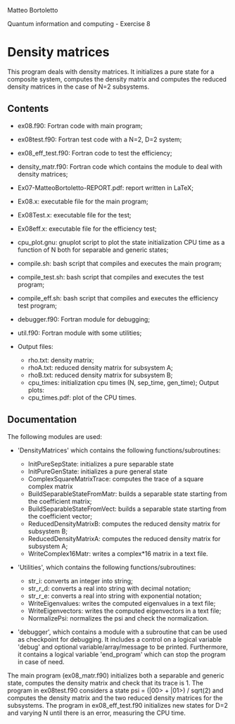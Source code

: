 Matteo Bortoletto

Quantum information and computing - Exercise 8

# Density matrices

This program deals with density matrices. It initializes a pure state for a composite system, computes the density matrix and computes the reduced density matrices in the case of N=2 subsystems.

## Contents
- ex08.f90: Fortran code with main program;
- ex08test.f90: Fortran test code with a N=2, D=2 system;
- ex08_eff_test.f90: Fortran code to test the efficiency;
- density_matr.f90: Fortran code which contains the module to deal with density matrices;
- Ex07-MatteoBortoletto-REPORT.pdf: report written in LaTeX;
- Ex08.x: executable file for the main program;
- Ex08Test.x: executable file for the test;
- Ex08eff.x: executable file for the efficiency test;
- cpu_plot.gnu: gnuplot script to plot the state initialization CPU time as a function of N both for separable and generic states;
- compile.sh: bash script that compiles and executes the main program;
- compile_test.sh: bash script that compiles and executes the test program;
- compile_eff.sh: bash script that compiles and executes the efficiency test program;
- debugger.f90: Fortran module for debugging;
- util.f90: Fortran module with some utilities;

- Output files:
    - rho.txt: density matrix;
    - rhoA.txt: reduced density matrix for subsystem A;
    - rhoB.txt: reduced density matrix for subsystem B;
    - cpu_times: initialization cpu times (N, sep_time, gen_time);
  Output plots:
    - cpu_times.pdf: plot of the CPU times.

## Documentation
The following modules are used: 
- 'DensityMatrices' which contains the following functions/subroutines:
    - InitPureSepState: initializes a pure separable state
    - InitPureGenState: initializes a pure general state
    - ComplexSquareMatrixTrace: computes the trace of a square complex matrix
    - BuildSeparableStateFromMatr: builds a separable state starting from the coefficient matrix;
    - BuildSeparableStateFromVect: builds a separable state starting from the coefficient vector;
    - ReducedDensityMatrixB: computes the reduced density matrix for subsystem B;
    - ReducedDensityMatrixA: computes the reduced density matrix for subsystem A;
    - WriteComplex16Matr: writes a complex*16 matrix in a text file.

- 'Utilities', which contains the following functions/subroutines:
    - str_i: converts an integer into string;
    - str_r_d: converts a real into string with decimal notation;
    - str_r_e: converts a real into string with exponential notation;
    - WriteEigenvalues: writes the computed eigenvalues in a text file;
    - WriteEigenvectors: writes the computed eigenvectors in a text file;
    - NormalizePsi: normalizes the psi and check the normalization.

- 'debugger', which contains a module with a subroutine that can be used as checkpoint for debugging. It includes a control on a logical variable 'debug' and optional variable/array/message to be printed. Furthermore, it contains a logical variable 'end_program' which can stop the program in case of need. 

The main program (ex08_matr.f90) initializes both a separable and generic state, computes the density matrix and check that its trace is 1. The program in ex08test.f90 considers a state psi = (|00> + |01>) / sqrt(2) and computes the density matrix and the two reduced density matrices for the subsystems. The program in ex08_eff_test.f90 initializes new states for D=2 and varying N until there is an error, measuring the CPU time. 